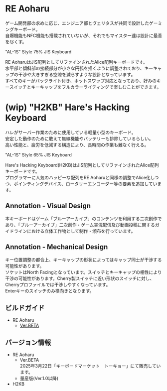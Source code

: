 # RE Aoharu
ゲーム開発部の求めに応じ、エンジニア部とヴェリタスが共同で設計したゲーミングキーボード。  
自爆機能もNFC機能も搭載されていないが、それでもマイスター達は設計に最善を尽くす。  

"AL-1S" Style 75% JIS Keyboard  
  
RE AoharuはJIS配列としてリファインされたAlice配列キーボードです。  
水平部と傾斜部の接続部分が小さな円弧を描くように調整されており、キーキャップの干渉や大きすぎる空隙を減らすような設計となっています。  
すべてのキーがバックライト付き、ホットスワップ対応となっており、好みのキースイッチとキーキャップをフルカラーライティングで楽しむことができます。  


# (wip) "H2KB" Hare's Hacking Keyboard
ハレがサーバー作業のために使用している軽量小型のキーボード。  
安定した動作のために敢えて無線機能やバッテリーも排除しているらしい。  
高い性能と、疲労を低減する構造により、長時間の作業も難なく行える。

"AL-1S" Style 65% JIS Keyboard  
  
Hare's Hacking Keyboard(H2KB)はJIS配列としてリファインされたAlice配列キーボードです。  
プログラマーに人気のハッピーな配列をRE Aoharuと同様の調整でAlice化しつつ、ポインティングデバイス、ロータリーエンコーダー等の要素を追加しています。  

## Annotation - Visual Design
本キーボードはゲーム「ブルーアーカイブ」のコンテンツを利用する二次創作であり、「ブルーアーカイブ」二次創作・ゲーム実況配信及び動画投稿に関するガイドラインにおける立体工作物として制作・頒布を行っています。

## Annotation - Mechanical Design
キー位置調整の都合上、キーキャップの形状によってはキャップ同士が干渉する可能性があります。  
ソケットはNorth Facingとなっています。スイッチとキーキャップの相性により干渉の可能性があります。Cherry製スイッチに近い形状のスイッチに対し、Cherryプロファイルでは干渉しやすくなっています。  
Enterキーのスイッチのみ横向きとなります。


## ビルドガイド
- RE Aoharu
  - [Ver.BETA](https://github.com/Cheena-gb/Bluearchive-Keyboards/blob/main/docs/RE-Aoharu/ver-keyket2025.md)

## バージョン情報
- RE Aoharu
  - Ver.BETA  
    2025年3月22日「キーボードマーケット　トーキョー」にて販売しています。
  - 量産版(Ver.1.0以降)  
- H2KB
